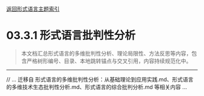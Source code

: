 [返回形式语言主题索引](./README.md)

# 03.3.1 形式语言批判性分析

> 本文档汇总形式语言的多维批判性分析、理论局限性、方法反思等内容，包含严格树形编号、目录、本地跳转锚点与交叉引用，内容持续规范化中。

---

// ... 迁移自 形式语言的多维批判性分析：从基础理论到应用实践.md、形式语言的多维技术生态批判性分析.md、形式语言的综合批判分析.md 等相关内容 ...
